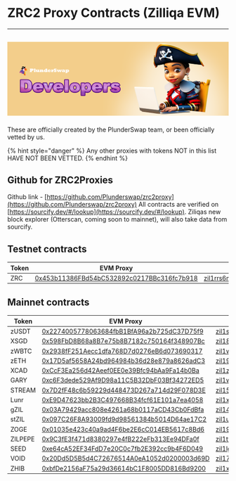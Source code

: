 # ZRC2 Proxy Contracts (Zilliqa EVM)

---

## ![](../../.gitbook/assets/Developers.png)

These are officially created by the PlunderSwap team, or been officially vetted by us.

{% hint style="danger" %}
Any other proxies with tokens NOT in this list HAVE NOT BEEN VETTED.
{% endhint %}

## Github for ZRC2Proxies
Github link - [https://github.com/Plunderswap/zrc2proxy](https://github.com/Plunderswap/zrc2proxy)
All contracts are verified on [https://sourcify.dev/#/lookup](https://sourcify.dev/#/lookup).  Ziliqas new block explorer (Otterscan, coming soon to mainnet), will also take data from sourcify.

## Testnet contracts

| Token | EVM Proxy                                                                                                                      | Scilla                                                                                                                                        |
| ----- | ------------------------------------------------------------------------------------------------------------------------------ | --------------------------------------------------------------------------------------------------------------------------------------------- |
| ZRC   | [0x453b11386FBd54bC532892c0217BBc316fc7b918](https://evmx-dev.zilliqa.com/contract/0x453b11386FBd54bC532892c0217BBc316fc7b918) | [zil1rrs6mpxd5gaj3ue603rupdnjq604jueaeae9ga](https://viewblock.io/zilliqa/address/zil1rrs6mpxd5gaj3ue603rupdnjq604jueaeae9ga?network=testnet) |

## Mainnet contracts

| Token  | EVM Proxy                                                                                                                  | Scilla                                                                                                                        |
| ------ | -------------------------------------------------------------------------------------------------------------------------- | ----------------------------------------------------------------------------------------------------------------------------- |
| zUSDT  | [0x2274005778063684fbB1BfA96a2b725dC37D75f9](https://evmx.zilliqa.com/contract/0x2274005778063684fbB1BfA96a2b725dC37D75f9) | [zil1sxx29cshups269ahh5qjffyr58mxjv9ft78jqy](https://viewblock.io/zilliqa/address/zil1sxx29cshups269ahh5qjffyr58mxjv9ft78jqy) |
| XSGD   | [0x598FbD8B68a8B7e75b8B7182c750164f348907Bc](https://evmx.zilliqa.com/contract/0x598FbD8B68a8B7e75b8B7182c750164f348907Bc) | [zil180v66mlw007ltdv8tq5t240y7upwgf7djklmwh](https://viewblock.io/zilliqa/address/zil180v66mlw007ltdv8tq5t240y7upwgf7djklmwh) |
| zWBTC  | [0x2938fF251Aecc1dfa768D7d0276eB6d073690317](https://evmx.zilliqa.com/contract/0x2938fF251Aecc1dfa768D7d0276eB6d073690317) | [zil1wha8mzaxhm22dpm5cav2tepuldnr8kwkvmqtjq](https://viewblock.io/zilliqa/address/zil1wha8mzaxhm22dpm5cav2tepuldnr8kwkvmqtjq) |
| zETH   | [0x17D5af5658A24bd964984b36d28e879a8626adC3](https://evmx.zilliqa.com/contract/0x17D5af5658A24bd964984b36d28e879a8626adC3) | [zil19j33tapjje2xzng7svslnsjjjgge930jx0w09v](https://viewblock.io/zilliqa/address/zil19j33tapjje2xzng7svslnsjjjgge930jx0w09v) |
| XCAD   | [0xCcF3Ea256d42Aeef0EE0e39Bfc94bAa9Fa14b0Ba](https://evmx.zilliqa.com/contract/0xCcF3Ea256d42Aeef0EE0e39Bfc94bAa9Fa14b0Ba) | [zil1z5l74hwy3pc3pr3gdh3nqju4jlyp0dzkhq2f5y](https://viewblock.io/zilliqa/address/zil1z5l74hwy3pc3pr3gdh3nqju4jlyp0dzkhq2f5y) |
| GARY   | [0xc6F3dede529Af9D98a11C5B32DbF03Bf34272ED5](https://evmx.zilliqa.com/contract/0xc6F3dede529Af9D98a11C5B32DbF03Bf34272ED5) | [zil1w5hwupgc9rxyuyd742g2c9annwahugrx80fw9h](https://viewblock.io/zilliqa/address/zil1w5hwupgc9rxyuyd742g2c9annwahugrx80fw9h) |
| STREAM | [0x7D2fF48c6b59229d448473D267a714d29F078D3E](https://evmx.zilliqa.com/contract/0x7D2fF48c6b59229d448473D267a714d29F078D3E) | [zil1504065pp76uuxm7s9m2c4gwszhez8pu3mp6r8c](https://viewblock.io/zilliqa/address/zil1504065pp76uuxm7s9m2c4gwszhez8pu3mp6r8c) |
| Lunr   | [0xE9D47623bb2B3C497668B34fcf61E101a7ea4058](https://evmx.zilliqa.com/contract/0xE9D47623bb2B3C497668B34fcf61E101a7ea4058) | [zil1xxl6yp2twxvljdnn87g9fk7wykdrcv66xdy4rc](https://viewblock.io/zilliqa/address/zil1xxl6yp2twxvljdnn87g9fk7wykdrcv66xdy4rc) |
| gZIL   | [0x03A79429acc808e4261a68b0117aCD43Cb0FdBfa](https://evmx.zilliqa.com/contract/0x03A79429acc808e4261a68b0117aCD43Cb0FdBfa) | [zil14pzuzq6v6pmmmrfjhczywguu0e97djepxt8g3e](https://viewblock.io/zilliqa/address/zil14pzuzq6v6pmmmrfjhczywguu0e97djepxt8g3e) |
| stZIL  | [0x097C26F8A93009fd9d98561384b5014D64ae17C2](https://evmx.zilliqa.com/contract/0x097C26F8A93009fd9d98561384b5014D64ae17C2) | [zil1umc54ly88xjw4599gtq860le0qvsuwuj72s246](https://viewblock.io/zilliqa/address/zil1umc54ly88xjw4599gtq860le0qvsuwuj72s246) |
| ZOGE  | [0x01035e423c40a9ad4F6be2E6cC014EB5617c8Bd6](https://evmx.zilliqa.com/contract/0x01035e423c40a9ad4F6be2E6cC014EB5617c8Bd6) | [zil19zkpv4krrql0j4jtrqlfh7nt67r6gazxttnk5x](https://viewblock.io/zilliqa/address/zil19zkpv4krrql0j4jtrqlfh7nt67r6gazxttnk5x) |
|ZILPEPE | [0x9C3fE3f471d8380297e4fB222eFb313Ee94DFa0f](https://evmx.zilliqa.com/contract/0x9C3fE3f471d8380297e4fB222eFb313Ee94DFa0f) | [zil1tyc45he8tp96tkyv2372le02tc0hch9p8cxws8](https://viewblock.io/zilliqa/address/zil1tyc45he8tp96tkyv2372le02tc0hch9p8cxws8) |
|SEED | [0xe64cA52EF34FdD7e20C0c7fb2E392cc9b4F6D049](https://evmx.zilliqa.com/contract/0xe64cA52EF34FdD7e20C0c7fb2E392cc9b4F6D049) | [zil1lgj5uykg9lmzjecctjc5fkehdrghd7a9enmwg9](https://viewblock.io/zilliqa/address/zil1lgj5uykg9lmzjecctjc5fkehdrghd7a9enmwg9) |
|VOID | [0x20Dd5D5B5d4C72676514A0eA1052d0200003d69D](https://evmx.zilliqa.com/contract/0x20Dd5D5B5d4C72676514A0eA1052d0200003d69D) | [zil17slttkmqchmcpev4yps8mguu8rkhv5g4ucu7a6](https://viewblock.io/zilliqa/address/zil17slttkmqchmcpev4yps8mguu8rkhv5g4ucu7a6) |
|ZHIB | [0xbfDe2156aF75a29d36614bC1F8005DD816Bd9200](https://evmx.zilliqa.com/contract/0xbfDe2156aF75a29d36614bC1F8005DD816Bd9200) | [zil1xsgeu8a89w29plxx7sa5pp88v93rmhcwy0dsc6](https://viewblock.io/zilliqa/address/zil1xsgeu8a89w29plxx7sa5pp88v93rmhcwy0dsc6) |
